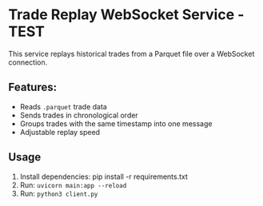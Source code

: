 # Trade Replay WebSocket Service - TEST
This service replays historical trades from a Parquet file over a WebSocket connection.

## Features:
- Reads `.parquet` trade data
- Sends trades in chronological order
- Groups trades with the same timestamp into one message
- Adjustable replay speed

## Usage
1. Install dependencies:
pip install -r requirements.txt
2. Run: `uvicorn main:app --reload`
3. Run: `python3 client.py`